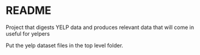 # README #

Project that digests YELP data and produces relevant data that will come in useful for yelpers

Put the yelp dataset files in the top level folder.
